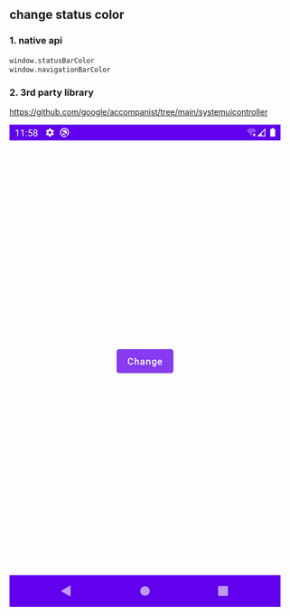 ## change status color

### 1. native api
```
window.statusBarColor
window.navigationBarColor
```

### 2. 3rd party library

https://github.com/google/accompanist/tree/main/systemuicontroller


![Statusbar Color](../images/statusbar.gif)

